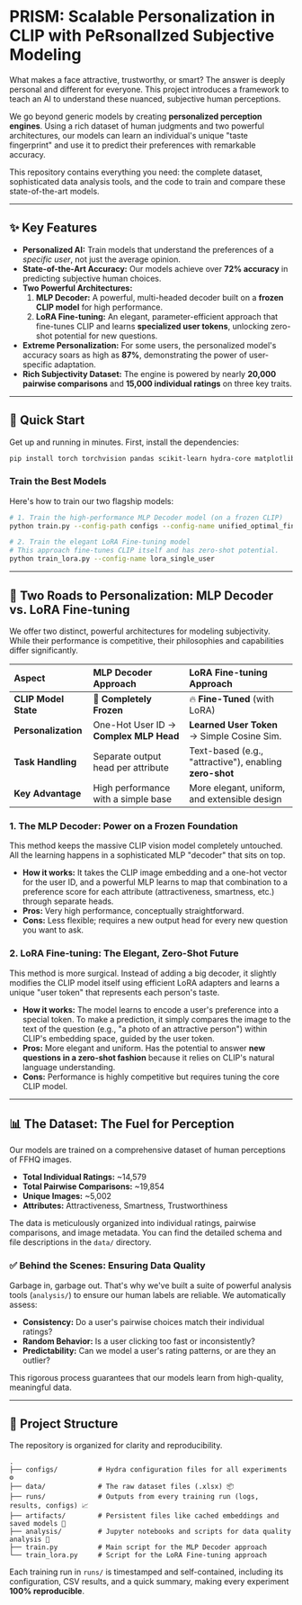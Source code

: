 
# PRISM: Scalable Personalization in CLIP with PeRsonalIzed Subjective Modeling

What makes a face attractive, trustworthy, or smart? The answer is deeply personal and different for everyone. This project introduces a framework to teach an AI to understand these nuanced, subjective human perceptions.

We go beyond generic models by creating **personalized perception engines**. Using a rich dataset of human judgments and two powerful architectures, our models can learn an individual's unique "taste fingerprint" and use it to predict their preferences with remarkable accuracy.

This repository contains everything you need: the complete dataset, sophisticated data analysis tools, and the code to train and compare these state-of-the-art models.

---

## ✨ Key Features

* **Personalized AI:** Train models that understand the preferences of a *specific user*, not just the average opinion.
* **State-of-the-Art Accuracy:** Our models achieve over **72% accuracy** in predicting subjective human choices.
* **Two Powerful Architectures:**
    1.  **MLP Decoder:** A powerful, multi-headed decoder built on a **frozen CLIP model** for high performance.
    2.  **LoRA Fine-tuning:** An elegant, parameter-efficient approach that fine-tunes CLIP and learns **specialized user tokens**, unlocking zero-shot potential for new questions.
* **Extreme Personalization:** For some users, the personalized model's accuracy soars as high as **87%**, demonstrating the power of user-specific adaptation.
* **Rich Subjectivity Dataset:** The engine is powered by nearly **20,000 pairwise comparisons** and **15,000 individual ratings** on three key traits.

---

## 🚀 Quick Start

Get up and running in minutes. First, install the dependencies:

```bash
pip install torch torchvision pandas scikit-learn hydra-core matplotlib tqdm clip-by-openai
````

### Train the Best Models

Here's how to train our two flagship models:

```bash
# 1. Train the high-performance MLP Decoder model (on a frozen CLIP)
python train.py --config-path configs --config-name unified_optimal_final

# 2. Train the elegant LoRA Fine-tuning model
# This approach fine-tunes CLIP itself and has zero-shot potential.
python train_lora.py --config-name lora_single_user
```

-----

## 🤖 Two Roads to Personalization: MLP Decoder vs. LoRA Fine-tuning

We offer two distinct, powerful architectures for modeling subjectivity. While their performance is competitive, their philosophies and capabilities differ significantly.

| Aspect | MLP Decoder Approach | LoRA Fine-tuning Approach |
| :--- | :--- | :--- |
| **CLIP Model State** | 🧊 **Completely Frozen** | 🔥 **Fine-Tuned** (with LoRA) |
| **Personalization** | One-Hot User ID → **Complex MLP Head** | **Learned User Token** → Simple Cosine Sim. |
| **Task Handling** | Separate output head per attribute | Text-based (e.g., "attractive"), enabling **zero-shot** |
| **Key Advantage** | High performance with a simple base | More elegant, uniform, and extensible design |

### 1\. The MLP Decoder: Power on a Frozen Foundation

This method keeps the massive CLIP vision model completely untouched. All the learning happens in a sophisticated MLP "decoder" that sits on top.

  * **How it works:** It takes the CLIP image embedding and a one-hot vector for the user ID, and a powerful MLP learns to map that combination to a preference score for each attribute (attractiveness, smartness, etc.) through separate heads.
  * **Pros:** Very high performance, conceptually straightforward.
  * **Cons:** Less flexible; requires a new output head for every new question you want to ask.

### 2\. LoRA Fine-tuning: The Elegant, Zero-Shot Future

This method is more surgical. Instead of adding a big decoder, it slightly modifies the CLIP model itself using efficient LoRA adapters and learns a unique "user token" that represents each person's taste.

  * **How it works:** The model learns to encode a user's preference into a special token. To make a prediction, it simply compares the image to the text of the question (e.g., "a photo of an attractive person") within CLIP's embedding space, guided by the user token.
  * **Pros:** More elegant and uniform. Has the potential to answer **new questions in a zero-shot fashion** because it relies on CLIP's natural language understanding.
  * **Cons:** Performance is highly competitive but requires tuning the core CLIP model.

-----

## 📊 The Dataset: The Fuel for Perception

Our models are trained on a comprehensive dataset of human perceptions of FFHQ images.

  * **Total Individual Ratings:** \~14,579
  * **Total Pairwise Comparisons:** \~19,854
  * **Unique Images:** \~5,002
  * **Attributes:** Attractiveness, Smartness, Trustworthiness

The data is meticulously organized into individual ratings, pairwise comparisons, and image metadata. You can find the detailed schema and file descriptions in the `data/` directory.

### ✅ Behind the Scenes: Ensuring Data Quality

Garbage in, garbage out. That's why we've built a suite of powerful analysis tools (`analysis/`) to ensure our human labels are reliable. We automatically assess:

  * **Consistency:** Do a user's pairwise choices match their individual ratings?
  * **Random Behavior:** Is a user clicking too fast or inconsistently?
  * **Predictability:** Can we model a user's rating patterns, or are they an outlier?

This rigorous process guarantees that our models learn from high-quality, meaningful data.

-----

## 📁 Project Structure

The repository is organized for clarity and reproducibility.

```
.
├── configs/          # Hydra configuration files for all experiments ⚙️
├── data/             # The raw dataset files (.xlsx) 📦
├── runs/             # Outputs from every training run (logs, results, configs) 📈
├── artifacts/        # Persistent files like cached embeddings and saved models 💾
├── analysis/         # Jupyter notebooks and scripts for data quality analysis 🔬
├── train.py          # Main script for the MLP Decoder approach
└── train_lora.py     # Script for the LoRA Fine-tuning approach
```

Each training run in `runs/` is timestamped and self-contained, including its configuration, CSV results, and a quick summary, making every experiment **100% reproducible**.
